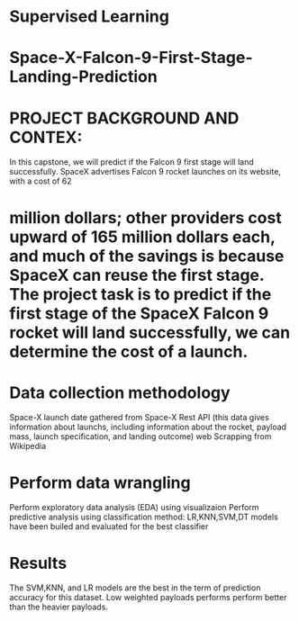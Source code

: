 # Supervised Learning
# Space-X-Falcon-9-First-Stage-Landing-Prediction
# PROJECT BACKGROUND AND CONTEX:
In this capstone, we will predict if the Falcon 9 first stage will land successfully. SpaceX advertises Falcon 9 rocket launches on its website, with a cost of 62 
# million dollars; other providers cost upward of 165 million dollars each, and much of the savings is because SpaceX can reuse the first stage. The project task is to predict if the first stage of the SpaceX Falcon 9 rocket will land successfully, we can determine the cost of a launch.

# Data collection methodology
Space-X launch date gathered from Space-X Rest API (this data gives information about launchs, including information about the rocket, payload mass, launch specification, and landing outcome) web Scrapping from Wikipedia

# Perform data wrangling
Perform exploratory data analysis (EDA) using visualizaion Perform predictive analysis using classification method: LR,KNN,SVM,DT models have been builed and evaluated for the best classifier

# Results
The SVM,KNN, and LR models are the best in the term of prediction accuracy for this dataset. Low weighted payloads performs perform better than the heavier payloads.
